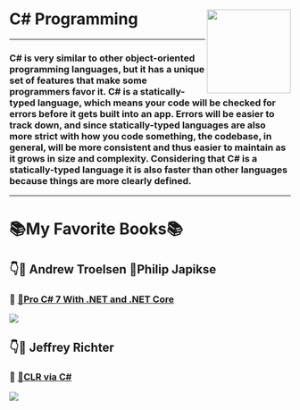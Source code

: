 #  C# Programming   <img src="https://encrypted-tbn0.gstatic.com/images?q=tbn:ANd9GcRmqanHHqRZrP6Ur24ooC9SRVO-VkStMI3nCKvkU_jnMcI0z_wTbw" align="right" width="150px" height="150px" /> 

-----------------
### C# is very similar to other object-oriented programming languages, but it has a unique set of features that make some programmers favor it. C# is a statically-typed language, which means your code will be checked for errors before it gets built into an app. Errors will be easier to track down, and since statically-typed languages are also more strict with how you code something, the codebase, in general, will be more consistent and thus easier to maintain as it grows in size and complexity. Considering that C# is a statically-typed language it is also faster than other languages because things are more clearly defined.
<hr/>

# :books:My Favorite Books:books:
## :point_down::man: Andrew Troelsen :man:Philip Japikse  
### :book: <a href="https://www.apress.com/la/book/9781484230176">:rocket:Pro C# 7 With .NET and .NET Core</a>
<p align="Left"><img src="https://images.springer.com/sgw/books/medium/9781484230176.jpg" ></p>


## :point_down::man: Jeffrey Richter
### :book: <a href="https://ptgmedia.pearsoncmg.com/images/9780735667457/samplepages/9780735667457.pdf">:rocket:CLR via C#</a>
<p align="Left"><img src="https://images-na.ssl-images-amazon.com/images/I/41zZ5aN3ypL._SX258_BO1,204,203,200_.jpg" ></p>





